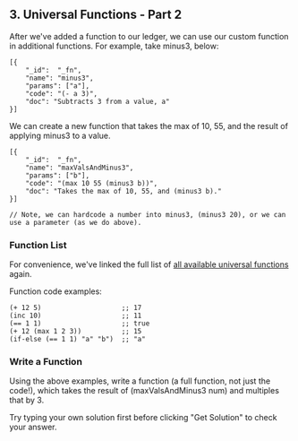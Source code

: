 ## 3. Universal Functions - Part 2

After we've added a function to our ledger, we can use our custom function in additional functions. For example, take minus3, below:

```
[{
    "_id":  "_fn",
    "name": "minus3",
    "params": ["a"],
    "code": "(- a 3)",
    "doc": "Subtracts 3 from a value, a"
}]
```

We can create a new function that takes the max of 10, 55, and the result of applying minus3 to a value. 

```
[{
    "_id":  "_fn",
    "name": "maxValsAndMinus3",
    "params": ["b"],
    "code": "(max 10 55 (minus3 b))",
    "doc": "Takes the max of 10, 55, and (minus3 b)."
}]

// Note, we can hardcode a number into minus3, (minus3 20), or we can use a parameter (as we do above).
```

### Function List

For convenience, we've linked the full list of <a href="/docs/smart-functions#universal-functions" target="_blank">all available universal functions</a> again.

Function code examples:

```
(+ 12 5)                    ;; 17
(inc 10)                    ;; 11
(== 1 1)                    ;; true
(+ 12 (max 1 2 3))          ;; 15
(if-else (== 1 1) "a" "b")  ;; "a"
```

<div class="challenge">
<h3>Write a Function</h3>
<p>Using the above examples, write a function (a full function, not just the code!), which takes the result of (maxValsAndMinus3 num) and multiples that by 3.</p>
<p>Try typing your own solution first before clicking "Get Solution" to check your answer. </p>
</div>